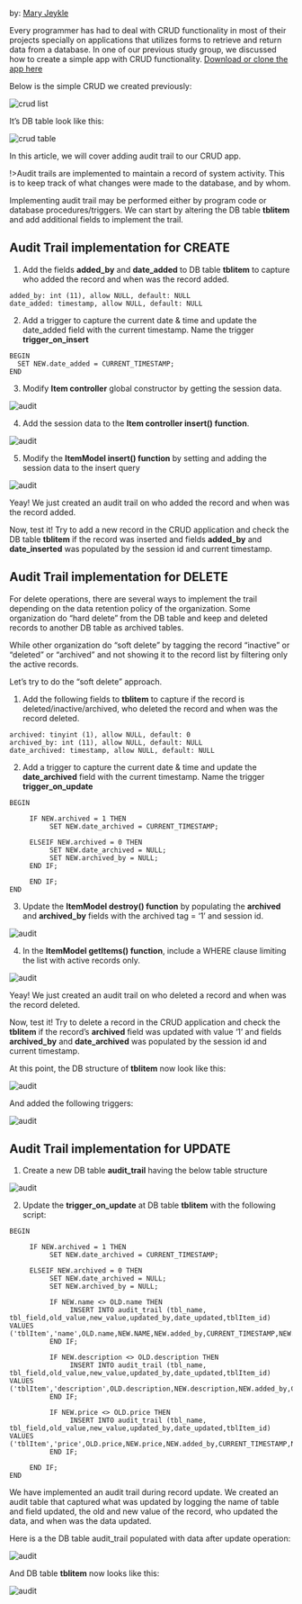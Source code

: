 
by: [Mary Jeykle](https://github.com/mjdsunas)

Every programmer has had to deal with CRUD functionality in most of their projects specially on applications that utilizes forms to retrieve and return data from a database. In one of our previous study group, we discussed how to create a simple app with CRUD functionality. [Download or clone the app here](https://github.com/mjdsunas/ciapp) 

Below is the simple CRUD we created previously: 

![crud list](crud_list.png)

It’s DB table look like this:

![crud table](crud_tbl.png)

In this article, we will cover adding audit trail to our CRUD app. 

!>Audit trails are implemented to maintain a record of system activity. This is to keep track of what changes were made to the database, and by whom. 

Implementing audit trail may be performed either by program code or database procedures/triggers. We can start by altering the DB table **tblitem** and add additional fields to implement the trail.

## Audit Trail implementation for CREATE

1) Add the fields **added_by** and **date_added** to DB table **tblitem** to capture who added the record and when was the record added. 
```
added_by: int (11), allow NULL, default: NULL 
date_added: timestamp, allow NULL, default: NULL 
```
2) Add a trigger to capture the current date & time and update the date_added field with the current timestamp. Name the trigger **trigger_on_insert**
```
BEGIN
  SET NEW.date_added = CURRENT_TIMESTAMP;
END
```
3) Modify **Item controller** global constructor by getting the session data.

![audit](item1.png)

4) Add the session data to the **Item controller insert() function**.

![audit](item2.png)

5) Modify the **ItemModel insert() function** by setting and adding the session data to the insert query

![audit](item3.png)

Yeay! We just created an audit trail on who added the record and when was the record added. 

Now, test it! Try to add a new record in the CRUD application and check the DB table **tblitem** if the record was inserted and fields **added_by** and **date_inserted** was populated by the session id and current timestamp.

## Audit Trail implementation for DELETE

For delete operations, there are several ways to implement the trail depending on the data retention policy of the organization. Some organization do “hard delete” from the DB table and keep and deleted records to another DB table as archived tables. 

While other organization do “soft delete” by tagging the record “inactive” or “deleted” or “archived” and not showing it to the record list by filtering only the active records. 

Let’s try to do the “soft delete” approach.

1) Add the following fields to **tblitem** to capture if the record is deleted/inactive/archived,  who deleted the record and when was the record deleted.
```
archived: tinyint (1), allow NULL, default: 0 
archived_by: int (11), allow NULL, default: NULL 
date_archived: timestamp, allow NULL, default: NULL 
```
2) Add a trigger to capture the current date & time and update the **date_archived** field with the current timestamp. Name the trigger **trigger_on_update**
```
BEGIN

     IF NEW.archived = 1 THEN
          SET NEW.date_archived = CURRENT_TIMESTAMP;

     ELSEIF NEW.archived = 0 THEN
          SET NEW.date_archived = NULL;          
          SET NEW.archived_by = NULL;          
     END IF;

     END IF;
END
```
3) Update the **ItemModel destroy() function** by populating the **archived** and **archived_by** fields with the archived tag = ‘1’ and session id.    

![audit](item4.png)

4) In the **ItemModel getItems() function**, include a WHERE clause limiting the list with active records only. 

![audit](item5.png)

Yeay! We just created an audit trail on who deleted a record and when was the record deleted. 

Now, test it! Try to delete a record in the CRUD application and check the **tblitem** if the record’s **archived** field was updated with value ‘1’ and fields **archived_by** and **date_archived** was populated by the session id and current timestamp.

At this point, the DB structure of **tblitem** now look like this:

![audit](item6.png)

And added the following triggers:

![audit](item7.png)

## Audit Trail implementation for UPDATE

1) Create a new DB table **audit_trail** having the below table structure 

![audit](item8.png)

2) Update the **trigger_on_update** at DB table **tblitem** with the following script:
```
BEGIN

     IF NEW.archived = 1 THEN
          SET NEW.date_archived = CURRENT_TIMESTAMP;

     ELSEIF NEW.archived = 0 THEN
          SET NEW.date_archived = NULL;          
          SET NEW.archived_by = NULL;          

          IF NEW.name <> OLD.name THEN
               INSERT INTO audit_trail (tbl_name, tbl_field,old_value,new_value,updated_by,date_updated,tblItem_id) VALUES ('tblItem','name',OLD.name,NEW.NAME,NEW.added_by,CURRENT_TIMESTAMP,NEW.id);
          END IF;

          IF NEW.description <> OLD.description THEN
               INSERT INTO audit_trail (tbl_name, tbl_field,old_value,new_value,updated_by,date_updated,tblItem_id) VALUES ('tblItem','description',OLD.description,NEW.description,NEW.added_by,CURRENT_TIMESTAMP,NEW.id);
          END IF;

          IF NEW.price <> OLD.price THEN
               INSERT INTO audit_trail (tbl_name, tbl_field,old_value,new_value,updated_by,date_updated,tblItem_id) VALUES ('tblItem','price',OLD.price,NEW.price,NEW.added_by,CURRENT_TIMESTAMP,NEW.id);
          END IF;

     END IF;
END
``` 

We have implemented an audit trail during record update. We created an audit table that captured what was updated by logging the name of table and field updated, the old and new value of the record, who updated the data, and when was the data updated.   

Here is a the DB table audit_trail populated with data after update operation:

![audit](item9.png)

And DB table **tblitem** now looks like this:

![audit](item10.png)

